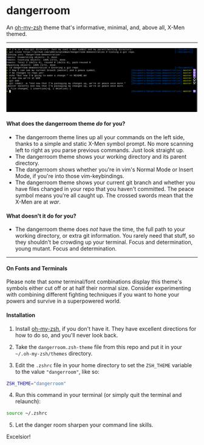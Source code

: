 # dangerroom

An [oh-my-zsh][oh-my-zsh] theme that's informative, minimal, and, above all,
X-Men themed.

---

![A pictorial demonstration of dangerroom usage.](./dangerroom-demo.png "Pretty cool, huh.")

#### What does the dangerroom theme _do_ for you?

- The dangerroom theme lines up all your commands on the left side, thanks to
  a simple and static X-Men symbol prompt. No more scanning left to right as you
  parse previous commands. Just look straight up.
- The dangerroom theme shows your working directory and its parent directory.
- The dangerroom shows whether you're in vim's Normal Mode or Insert Mode, if you're into those vim-keybindings.
- The dangerroom theme shows your current git branch and whether you have files
  changed in your repo that you haven't committed. The peace symbol means you're
  all caught up. The crossed swords mean that the X-Men are at _war_.

#### What doesn't it do for you?

- The dangerroom theme does _not_ have the time, the full path to your working
  directory, or extra git information. You rarely need that stuff, so they
  shouldn't be crowding up your terminal. Focus and determination, young mutant.
  Focus and determination.

---

#### On Fonts and Terminals

Please note that _some_ terminal/font combinations display this theme's
symbols either cut off or at half their normal size. Consider experimenting
with combining different fighting techniques if you want to hone your powers
and survive in a superpowered world.

#### Installation

1. Install [oh-my-zsh][oh-my-zsh], if you don't have it. They have excellent
   directions for how to do so, and you'll never look back.

2. Take the `dangerroom.zsh-theme` file from this repo and put it in your
   `~/.oh-my-zsh/themes` directory.

3. Edit the `.zshrc` file in your home directory to set the `ZSH_THEME` variable
   to the value `"dangerroom"`, like so:

```bash
ZSH_THEME="dangerroom"
```

4. Run this command in your terminal (or simply quit the terminal and relaunch):

```bash
source ~/.zshrc
```

5. Let the danger room sharpen your command line skills.

Excelsior!

[oh-my-zsh]: https://github.com/robbyrussell/oh-my-zsh
